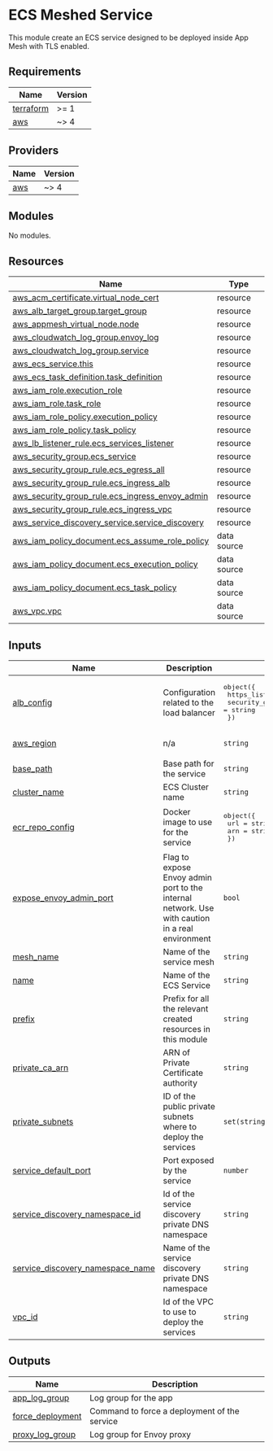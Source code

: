 # ECS Meshed Service

This module create an ECS service designed to be deployed inside App Mesh with TLS enabled.

<!-- BEGINNING OF PRE-COMMIT-TERRAFORM DOCS HOOK -->
## Requirements

| Name | Version |
|------|---------|
| <a name="requirement_terraform"></a> [terraform](#requirement\_terraform) | >= 1 |
| <a name="requirement_aws"></a> [aws](#requirement\_aws) | ~> 4 |

## Providers

| Name | Version |
|------|---------|
| <a name="provider_aws"></a> [aws](#provider\_aws) | ~> 4 |

## Modules

No modules.

## Resources

| Name | Type |
|------|------|
| [aws_acm_certificate.virtual_node_cert](https://registry.terraform.io/providers/hashicorp/aws/latest/docs/resources/acm_certificate) | resource |
| [aws_alb_target_group.target_group](https://registry.terraform.io/providers/hashicorp/aws/latest/docs/resources/alb_target_group) | resource |
| [aws_appmesh_virtual_node.node](https://registry.terraform.io/providers/hashicorp/aws/latest/docs/resources/appmesh_virtual_node) | resource |
| [aws_cloudwatch_log_group.envoy_log](https://registry.terraform.io/providers/hashicorp/aws/latest/docs/resources/cloudwatch_log_group) | resource |
| [aws_cloudwatch_log_group.service](https://registry.terraform.io/providers/hashicorp/aws/latest/docs/resources/cloudwatch_log_group) | resource |
| [aws_ecs_service.this](https://registry.terraform.io/providers/hashicorp/aws/latest/docs/resources/ecs_service) | resource |
| [aws_ecs_task_definition.task_definition](https://registry.terraform.io/providers/hashicorp/aws/latest/docs/resources/ecs_task_definition) | resource |
| [aws_iam_role.execution_role](https://registry.terraform.io/providers/hashicorp/aws/latest/docs/resources/iam_role) | resource |
| [aws_iam_role.task_role](https://registry.terraform.io/providers/hashicorp/aws/latest/docs/resources/iam_role) | resource |
| [aws_iam_role_policy.execution_policy](https://registry.terraform.io/providers/hashicorp/aws/latest/docs/resources/iam_role_policy) | resource |
| [aws_iam_role_policy.task_policy](https://registry.terraform.io/providers/hashicorp/aws/latest/docs/resources/iam_role_policy) | resource |
| [aws_lb_listener_rule.ecs_services_listener](https://registry.terraform.io/providers/hashicorp/aws/latest/docs/resources/lb_listener_rule) | resource |
| [aws_security_group.ecs_service](https://registry.terraform.io/providers/hashicorp/aws/latest/docs/resources/security_group) | resource |
| [aws_security_group_rule.ecs_egress_all](https://registry.terraform.io/providers/hashicorp/aws/latest/docs/resources/security_group_rule) | resource |
| [aws_security_group_rule.ecs_ingress_alb](https://registry.terraform.io/providers/hashicorp/aws/latest/docs/resources/security_group_rule) | resource |
| [aws_security_group_rule.ecs_ingress_envoy_admin](https://registry.terraform.io/providers/hashicorp/aws/latest/docs/resources/security_group_rule) | resource |
| [aws_security_group_rule.ecs_ingress_vpc](https://registry.terraform.io/providers/hashicorp/aws/latest/docs/resources/security_group_rule) | resource |
| [aws_service_discovery_service.service_discovery](https://registry.terraform.io/providers/hashicorp/aws/latest/docs/resources/service_discovery_service) | resource |
| [aws_iam_policy_document.ecs_assume_role_policy](https://registry.terraform.io/providers/hashicorp/aws/latest/docs/data-sources/iam_policy_document) | data source |
| [aws_iam_policy_document.ecs_execution_policy](https://registry.terraform.io/providers/hashicorp/aws/latest/docs/data-sources/iam_policy_document) | data source |
| [aws_iam_policy_document.ecs_task_policy](https://registry.terraform.io/providers/hashicorp/aws/latest/docs/data-sources/iam_policy_document) | data source |
| [aws_vpc.vpc](https://registry.terraform.io/providers/hashicorp/aws/latest/docs/data-sources/vpc) | data source |

## Inputs

| Name | Description | Type | Default | Required |
|------|-------------|------|---------|:--------:|
| <a name="input_alb_config"></a> [alb\_config](#input\_alb\_config) | Configuration related to the load balancer | <pre>object({<br>    https_listener_arn = string<br>    security_group_id  = string<br>  })</pre> | n/a | yes |
| <a name="input_aws_region"></a> [aws\_region](#input\_aws\_region) | n/a | `string` | `"eu-west-1"` | no |
| <a name="input_base_path"></a> [base\_path](#input\_base\_path) | Base path for the service | `string` | `"/"` | no |
| <a name="input_cluster_name"></a> [cluster\_name](#input\_cluster\_name) | ECS Cluster name | `string` | n/a | yes |
| <a name="input_ecr_repo_config"></a> [ecr\_repo\_config](#input\_ecr\_repo\_config) | Docker image to use for the service | <pre>object({<br>    url = string<br>    arn = string<br>  })</pre> | n/a | yes |
| <a name="input_expose_envoy_admin_port"></a> [expose\_envoy\_admin\_port](#input\_expose\_envoy\_admin\_port) | Flag to expose Envoy admin port to the internal network. Use with caution in a real environment | `bool` | `false` | no |
| <a name="input_mesh_name"></a> [mesh\_name](#input\_mesh\_name) | Name of the service mesh | `string` | n/a | yes |
| <a name="input_name"></a> [name](#input\_name) | Name of the ECS Service | `string` | n/a | yes |
| <a name="input_prefix"></a> [prefix](#input\_prefix) | Prefix for all the relevant created resources in this module | `string` | n/a | yes |
| <a name="input_private_ca_arn"></a> [private\_ca\_arn](#input\_private\_ca\_arn) | ARN of Private Certificate authority | `string` | n/a | yes |
| <a name="input_private_subnets"></a> [private\_subnets](#input\_private\_subnets) | ID of the public private subnets where to deploy the services | `set(string)` | n/a | yes |
| <a name="input_service_default_port"></a> [service\_default\_port](#input\_service\_default\_port) | Port exposed by the service | `number` | `5000` | no |
| <a name="input_service_discovery_namespace_id"></a> [service\_discovery\_namespace\_id](#input\_service\_discovery\_namespace\_id) | Id of the service discovery private DNS namespace | `string` | n/a | yes |
| <a name="input_service_discovery_namespace_name"></a> [service\_discovery\_namespace\_name](#input\_service\_discovery\_namespace\_name) | Name of the service discovery private DNS namespace | `string` | n/a | yes |
| <a name="input_vpc_id"></a> [vpc\_id](#input\_vpc\_id) | Id of the VPC to use to deploy the services | `string` | n/a | yes |

## Outputs

| Name | Description |
|------|-------------|
| <a name="output_app_log_group"></a> [app\_log\_group](#output\_app\_log\_group) | Log group for the app |
| <a name="output_force_deployment"></a> [force\_deployment](#output\_force\_deployment) | Command to force a deployment of the service |
| <a name="output_proxy_log_group"></a> [proxy\_log\_group](#output\_proxy\_log\_group) | Log group for Envoy proxy |
<!-- END OF PRE-COMMIT-TERRAFORM DOCS HOOK -->